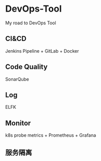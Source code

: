 # DevOps-Tool
My road to DevOps Tool <br>
## CI&CD
Jenkins Pipeline + GitLab + Docker 
## Code Quality
SonarQube
## Log
ELFK
## Monitor
k8s probe metrics + Prometheus + Grafana
## 服务隔离

